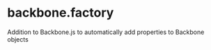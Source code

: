 backbone.factory
================

Addition to Backbone.js to automatically add properties to Backbone objects